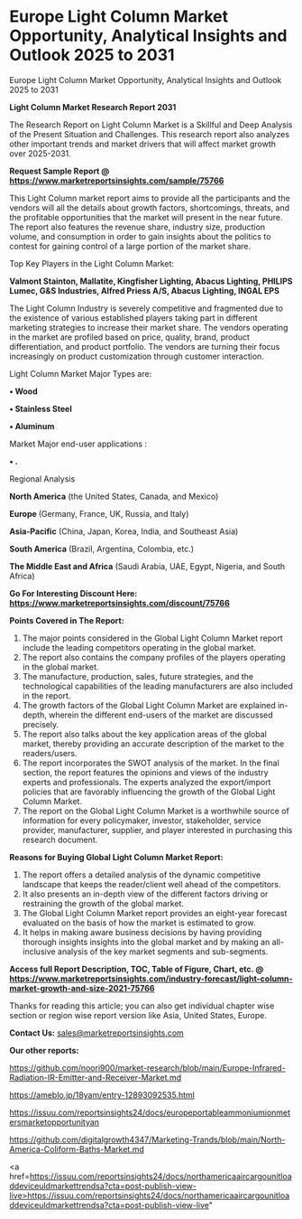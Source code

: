 # Europe Light Column Market Opportunity, Analytical Insights and Outlook 2025 to 2031
Europe Light Column Market Opportunity, Analytical Insights and Outlook 2025 to 2031

<strong>Light Column Market Research Report 2031</strong>

The Research Report on Light Column Market is a Skillful and Deep Analysis of the Present Situation and Challenges. This research report also analyzes other important trends and market drivers that will affect market growth over 2025-2031.

<strong>Request Sample Report @ <a href=https://www.marketreportsinsights.com/sample/75766>https://www.marketreportsinsights.com/sample/75766</a></strong>

This Light Column market report aims to provide all the participants and the vendors will all the details about growth factors, shortcomings, threats, and the profitable opportunities that the market will present in the near future. The report also features the revenue share, industry size, production volume, and consumption in order to gain insights about the politics to contest for gaining control of a large portion of the market share.

Top Key Players in the Light Column Market:

<strong>Valmont Stainton, Mallatite, Kingfisher Lighting, Abacus Lighting, PHILIPS Lumec, G&S Industries, Alfred Priess A/S, Abacus Lighting, INGAL EPS</strong>

The Light Column Industry is severely competitive and fragmented due to the existence of various established players taking part in different marketing strategies to increase their market share. The vendors operating in the market are profiled based on price, quality, brand, product differentiation, and product portfolio. The vendors are turning their focus increasingly on product customization through customer interaction.

Light Column Market Major Types are:

<strong>• Wood

• Stainless Steel

• Aluminum</strong>

Market Major end-user applications :

<strong>• .</strong>

Regional Analysis

</u><strong><b>North America</b></strong> (the United States, Canada, and Mexico)

<strong><b>Europe </b></strong>(Germany, France, UK, Russia, and Italy)

<strong><b>Asia-Pacific</b></strong> (China, Japan, Korea, India, and Southeast Asia)

<strong><b>South America</b></strong> (Brazil, Argentina, Colombia, etc.)

<strong><b>The Middle East and Africa</b></strong> (Saudi Arabia, UAE, Egypt, Nigeria, and South Africa)

<strong>Go For Interesting Discount Here: <a href=https://www.marketreportsinsights.com/discount/75766>https://www.marketreportsinsights.com/discount/75766</a></strong>

<strong>Points Covered in The Report:</strong>
<ol>
  <li>The major points considered in the Global Light Column Market report include the leading competitors operating in the global market.</li>
  <li>The report also contains the company profiles of the players operating in the global market.</li>
  <li>The manufacture, production, sales, future strategies, and the technological capabilities of the leading manufacturers are also included in the report.</li>
  <li>The growth factors of the Global Light Column Market are explained in-depth, wherein the different end-users of the market are discussed precisely.</li>
  <li>The report also talks about the key application areas of the global market, thereby providing an accurate description of the market to the readers/users.</li>
  <li>The report incorporates the SWOT analysis of the market. In the final section, the report features the opinions and views of the industry experts and professionals. The experts analyzed the export/import policies that are favorably influencing the growth of the Global Light Column Market.</li>
  <li>The report on the Global Light Column Market is a worthwhile source of information for every policymaker, investor, stakeholder, service provider, manufacturer, supplier, and player interested in purchasing this research document.</li>
</ol>
<strong>Reasons for Buying Global Light Column Market Report:</strong>

<ol>
  <li>The report offers a detailed analysis of the dynamic competitive landscape that keeps the reader/client well ahead of the competitors.</li>
  <li>It also presents an in-depth view of the different factors driving or restraining the growth of the global market.</li>
  <li>The Global Light Column Market report provides an eight-year forecast evaluated on the basis of how the market is estimated to grow.</li>
  <li>It helps in making aware business decisions by having providing thorough insights insights into the global market and by making an all-inclusive analysis of the key market segments and sub-segments.</li>
</ol>
<strong>Access full Report Description, TOC, Table of Figure, Chart, etc. @ <a href=https://www.marketreportsinsights.com/industry-forecast/light-column-market-growth-and-size-2021-75766>https://www.marketreportsinsights.com/industry-forecast/light-column-market-growth-and-size-2021-75766</a></strong>


Thanks for reading this article; you can also get individual chapter wise section or region wise report version like Asia, United States, Europe.

<strong>Contact Us:</strong>
sales@marketreportsinsights.com

<strong>Our other reports:</strong>

<a href=https://github.com/noori900/market-research/blob/main/Europe-Infrared-Radiation-IR-Emitter-and-Receiver-Market.md>https://github.com/noori900/market-research/blob/main/Europe-Infrared-Radiation-IR-Emitter-and-Receiver-Market.md</a>

<a href=https://ameblo.jp/18yam/entry-12893092535.html>https://ameblo.jp/18yam/entry-12893092535.html</a>

<a href=https://issuu.com/reportsinsights24/docs/europeportableammoniumionmetersmarketopportunityan>https://issuu.com/reportsinsights24/docs/europeportableammoniumionmetersmarketopportunityan</a>

<a href=https://github.com/digitalgrowth4347/Marketing-Trands/blob/main/North-America-Coliform-Baths-Market.md>https://github.com/digitalgrowth4347/Marketing-Trands/blob/main/North-America-Coliform-Baths-Market.md</a>

<a href=https://issuu.com/reportsinsights24/docs/northamericaaircargounitloaddeviceuldmarkettrendsa?cta=post-publish-view-live>https://issuu.com/reportsinsights24/docs/northamericaaircargounitloaddeviceuldmarkettrendsa?cta=post-publish-view-live</a>"
